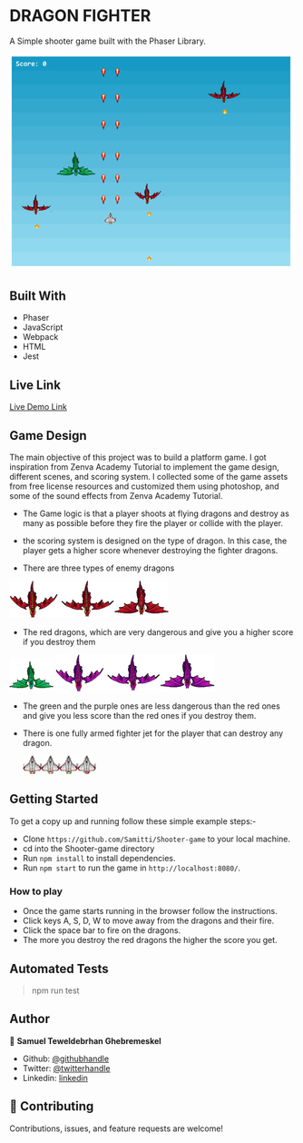 # DRAGON FIGHTER
 A Simple shooter game built with the Phaser Library.

![screenshot 1](assets/screenShot.png)

## Built With
- Phaser
- JavaScript
- Webpack
- HTML
- Jest

## Live Link

[Live Demo Link](https://raw.githack.com/Samitti/Shooter-game/milestone_4/dist/index.html)

## Game Design
The main objective of this project was to build a platform game. I got inspiration from Zenva Academy Tutorial to implement the game design, different scenes, and scoring system. I collected some of the game assets from free license resources and customized them using photoshop, and some of the sound effects from Zenva Academy Tutorial.
- The Game logic is that a player shoots at flying dragons and destroy as many as possible before they fire the player or collide with the player.
- the scoring system is designed on the type of dragon. In this case, the player gets a higher score whenever destroying the fighter dragons.

- There are three types of enemy dragons 

![screenshot 1](assets/sprEnemy0.png)

- The red dragons, which are very dangerous and give you a higher score if you destroy them

![screenshot 1](assets/sprEnemy1.png) ![screenshot 1](assets/sprEnemy2.png)

- The green and the purple ones are less dangerous than the red ones and give you less score than the red ones if you destroy them. 

- There is one fully armed fighter jet for the player that can destroy any dragon. 

  ![screenshot 1](assets/sprPlayer.png)


## Getting Started
To get a copy up and running follow these simple example steps:-
- Clone `https://github.com/Samitti/Shooter-game` to your local machine.
- cd into the Shooter-game directory
- Run `npm install` to install dependencies.
- Run `npm start` to run the game in `http://localhost:8080/`.
### How to play
- Once the game starts running in the browser follow the instructions. 
- Click keys A, S, D, W to move away from the dragons and their fire.
- Click the space bar to fire on the dragons.
- The more you destroy the red dragons the higher the score you get. 

## Automated Tests
> npm run test


## Author

👤 **Samuel Teweldebrhan Ghebremeskel**

- Github: [@githubhandle](https://github.com/Samitti)
- Twitter: [@twitterhandle](https://twitter.com/Samuel63734232)
- Linkedin: [linkedin](https://www.linkedin.com/in/samuel-ghebremeskel-29685811a/)

## 🤝 Contributing

Contributions, issues, and feature requests are welcome!

